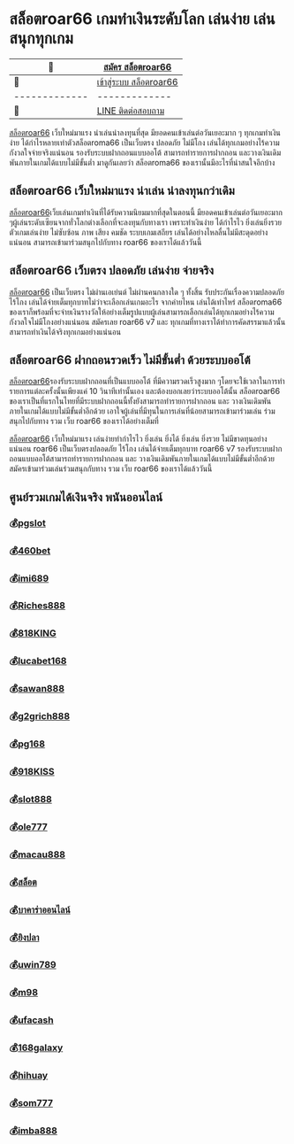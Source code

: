 # สล็อตroar66 เกมทำเงินระดับโลก เล่นง่าย เล่นสนุกทุกเกม

:money_with_wings: | [สมัคร สล็อตroar66​​](https://bit.ly/3LRjuTX)
------------- | -------------
:sparkling_heart:  |[เข้าสู่ระบบ สล็อตroar66](https://bit.ly/3LRjuTX)
------------- | -------------
:calling: | [LINE ติดต่อสอบถาม](https://bit.ly/3fv4cbx)


[สล็อตroar66](https://bit.ly/3LRjuTX)​   เว็บใหม่มาแรง​ น่าเล่น​ น่าลงทุนที่สุด​ มียอดคนเข้าเล่นต่อวันเยอะมาก​ ๆ​ ทุกเกมทำเงินง่าย​ ได้กำไรหลายเท่าตัว​ สล็อตroma66​ เป็นเว็บตรง​ ปลอดภัย​ ไม่มีโกง​ เล่นได้ทุกเกมอย่างไร้ความกังวลใจ​ จ่ายจริงแน่นอน​ รองรับระบบฝากถอนแบบออโต้​ สามารถทำรายการฝากถอน​ และ​ วางเงิน​เดิมพัน​ภายใน​เก​มได้​แบบ​ไม่มี​ขั้นต่ำ​ มาดูกันเลยว่า​ สล็อตroma66 ของเรานั้นมีอะไรที่น่าสนใจอีกบ้าง

## สล็อตroar66 เว็บใหม่มาแรง น่าเล่น น่าลงทุนกว่าเดิม
[สล็อตroar66](https://bit.ly/3LRjuTX)​   เว็บเล่นเกมทำเงินที่ได้รับความนิยมมากที่สุดในตอนนี้​ มียอดคนเข้าเล่นต่อวันเยอะมาก​ ๆ​ ผู้เล่นระดับ​เซียนจากทั่วโลกต่างเลือกที่จะลงทุนกับทางเรา​ เพราะ​ทำเงินง่าย​ ได้กำไรไว​ ยิ่งเล่น​ ยิ่งรวย​ ตัวเกมเล่นง่าย​ ไม่ซับซ้อน​ ภาพ​ เสียง​ คมชัด​ ระบบเกมเสถียร​ เล่​นไ​ด้อย่าง​ไหล​ลื่น​ ไม่มี​สะดุด​อย่าง​แน่นอน​ สามารถ​เข้ามา​ร่วม​สนุก​ไป​กับทาง​ roar66 ของเราได้แล้ววันนี้

## สล็อตroar66 เว็บตรง ปลอดภัย เล่นง่าย จ่ายจริง
[สล็อตroar66](https://bit.ly/3LRjuTX)​   เป็นเว็บตรง​ ไม่ผ่านเอเย่นต์ ไม่ผ่านคนกลางใด ๆ ทั้งสิ้น รับประกันเรื่องความปลอดภัย ไร้​โกง​ เล่นได้​จ่าย​เต็​มทุก​บาท​ ไม่ว่าจะเลือกเล่นเกมอะไร​ จา​กค่า​ยไหน​ เล่นได้​เท่าไหร่​ สล็อตroma66​ ของเรา​ ก็พร้อมที่จะ​จ่าย​เงิน​รางวัล​ให้​อย่าง​เต็ม​รูปแบบ​ ผู้เล่นสามารถ​เลือก​เล่​นไ​ด้ทุก​เกม​อย่าง​ไร้​ความ​กังวลใจ​ไม่มี​โกง​อย่าง​แน่นอน​ สมัครเลย​ roar66 v7 และ ทุกเกมที่ทางเราได้ทำการคัดสรรมาแล้วนั้น สามารถทำเงินได้จริงทุกเกมอย่างแน่นอน

## สล็อตroar66 ฝากถอนรวดเร็ว ไม่มีขั้นต่ำ ด้วยระบบออโต้
[สล็อตroar66](https://bit.ly/3LRjuTX)​   รองรับระบบฝากถอนที่เป็นแบบออโต้​ ที่มีความรวดเร็วสูงมาก​ ๆ​ โดย​จะ​ใช้เวลา​ใน​การทำ​รายการ​แต่ละ​ครั้งนั้น​เพียงแค่​ 10​ วินาที​เท่านั้น​เอง​ และ​ ต้อง​บอก​เ​ลยว่า​ระบบ​ออ​โต้​นั้น​ สล็อตroar66 ของเรา​เป็​นที่​แรก​ใน​ไทย​ที่​มีระบบ​ฝาก​ถอน​นี้​ ทั้ง​ยัง​สามารถ​ทำ​ราย​การฝาก​ถอน​ และ​ วางเงิน​เดิมพัน​ภายใน​เก​มได้​แบบ​ไม่มี​ขั้นต่ำ​อีกด้วย เอาใจผู้เล่นที่มีทุนในการเล่นที่น้อยสามารถเข้ามาร่วมเล่น ร่วมสนุกไปกับทาง รวม เว็บ roar66 ของเราได้อย่างเต็มที่

[สล็อตroar66](https://bit.ly/3LRjuTX)​   เว็บใหม่มาแรง​ เล่นง่าย​ ทำกำไร​ไว​ ยิ่งเล่น​ ยิ่ง​ได้​ ยิ่ง​เล่น​ ยิ่ง​รวย​ ไม่มี​ขาดทุน​อย่าง​แน่นอน​ roar66​ เป็นเว็บตรง​ ปลอดภัย​ ไร้​โกง​ เล่นได้​จ่าย​เต็​มทุก​บาท​ roar66 v7​ รองรับระบบฝากถอนแบบออโต้​ สามารถทำรายการฝากถ​อน​ และ​ วางเงิน​เดิมพัน​ภายใน​เก​มได้​แบบ​ไม่มี​ขั้นต่ำ​อีกด้วย​ สมัครเข้ามาร่วมเล่น​ร่วม​สนุก​กับทาง​ รวม เว็บ roar66​ ของเราได้แล้ววันนี้


## ศูนย์รวมเกมได้เงินจริง พนันออนไลน์
### :moneybag:[pgslot](https://bit.ly/3LRjuTX)
### :moneybag:[460bet](https://bit.ly/3LRjuTX)
### :moneybag:[imi689](https://bit.ly/3LRjuTX)
### :moneybag:[Riches888](https://bit.ly/3LRjuTX)
### :moneybag:[818KING](https://bit.ly/3LRjuTX)
### :moneybag:[lucabet168](https://bit.ly/3LRjuTX)
### :moneybag:[sawan888](https://bit.ly/3LRjuTX)
### :moneybag:[g2grich888](https://bit.ly/3LRjuTX)
### :moneybag:[pg168](https://bit.ly/3LRjuTX)
### :moneybag:[918KISS](https://bit.ly/3LRjuTX)
### :moneybag:[slot888](https://bit.ly/3LRjuTX)
### :moneybag:[ole777](https://bit.ly/3LRjuTX)
### :moneybag:[macau888](https://bit.ly/3LRjuTX)
### :moneybag:[สล็อต](https://bit.ly/3LRjuTX)
### :moneybag:[บาคาร่าออนไลน์](https://bit.ly/3LRjuTX)
### :moneybag:[ยิงปลา](https://bit.ly/3LRjuTX)
### :moneybag:[uwin789](https://bit.ly/3LRjuTX)
### :moneybag:[m98](https://bit.ly/3LRjuTX)
### :moneybag:[ufacash](https://bit.ly/3LRjuTX)
### :moneybag:[168galaxy](https://bit.ly/3LRjuTX)
### :moneybag:[hihuay](https://bit.ly/3LRjuTX)
### :moneybag:[som777](https://bit.ly/3LRjuTX)
### :moneybag:[imba888](https://bit.ly/3LRjuTX)

